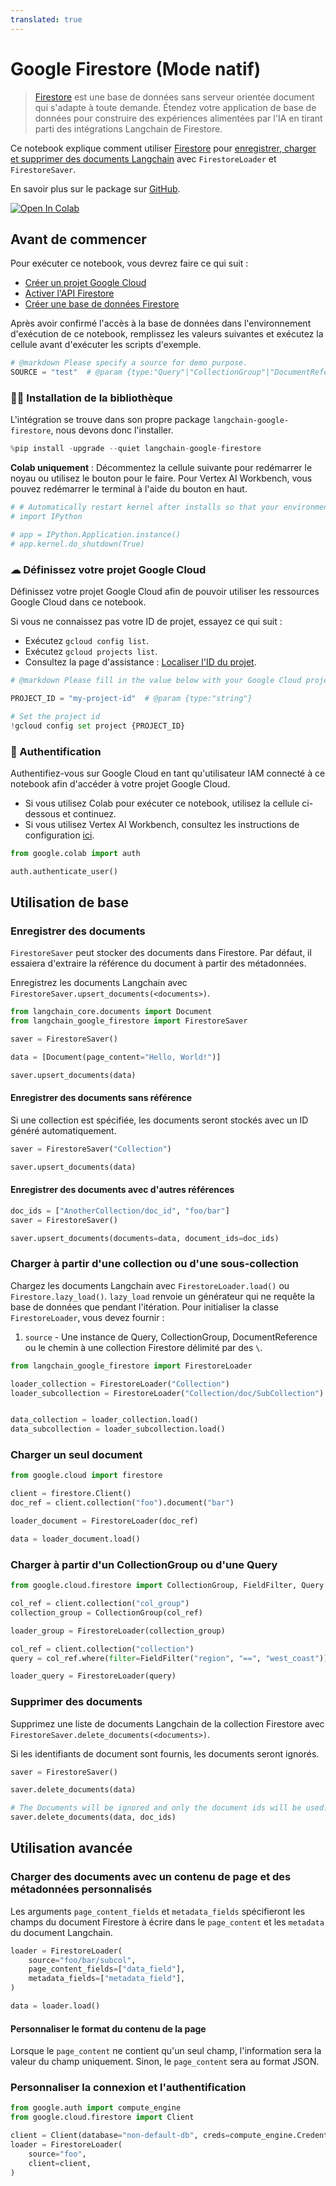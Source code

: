 ```yaml
---
translated: true
---
```


# Google Firestore (Mode natif)

> [Firestore](https://cloud.google.com/firestore) est une base de données sans serveur orientée document qui s'adapte à toute demande. Étendez votre application de base de données pour construire des expériences alimentées par l'IA en tirant parti des intégrations Langchain de Firestore.

Ce notebook explique comment utiliser [Firestore](https://cloud.google.com/firestore) pour [enregistrer, charger et supprimer des documents Langchain](/docs/modules/data_connection/document_loaders/) avec `FirestoreLoader` et `FirestoreSaver`.

En savoir plus sur le package sur [GitHub](https://github.com/googleapis/langchain-google-firestore-python/).

[![Open In Colab](https://colab.research.google.com/assets/colab-badge.svg)](https://colab.research.google.com/github/googleapis/langchain-google-firestore-python/blob/main/docs/document_loader.ipynb)

## Avant de commencer

Pour exécuter ce notebook, vous devrez faire ce qui suit :

* [Créer un projet Google Cloud](https://developers.google.com/workspace/guides/create-project)
* [Activer l'API Firestore](https://console.cloud.google.com/flows/enableapi?apiid=firestore.googleapis.com)
* [Créer une base de données Firestore](https://cloud.google.com/firestore/docs/manage-databases)

Après avoir confirmé l'accès à la base de données dans l'environnement d'exécution de ce notebook, remplissez les valeurs suivantes et exécutez la cellule avant d'exécuter les scripts d'exemple.

```python
# @markdown Please specify a source for demo purpose.
SOURCE = "test"  # @param {type:"Query"|"CollectionGroup"|"DocumentReference"|"string"}
```

### 🦜🔗 Installation de la bibliothèque

L'intégration se trouve dans son propre package `langchain-google-firestore`, nous devons donc l'installer.

```python
%pip install -upgrade --quiet langchain-google-firestore
```

**Colab uniquement** : Décommentez la cellule suivante pour redémarrer le noyau ou utilisez le bouton pour le faire. Pour Vertex AI Workbench, vous pouvez redémarrer le terminal à l'aide du bouton en haut.

```python
# # Automatically restart kernel after installs so that your environment can access the new packages
# import IPython

# app = IPython.Application.instance()
# app.kernel.do_shutdown(True)
```

### ☁ Définissez votre projet Google Cloud

Définissez votre projet Google Cloud afin de pouvoir utiliser les ressources Google Cloud dans ce notebook.

Si vous ne connaissez pas votre ID de projet, essayez ce qui suit :

* Exécutez `gcloud config list`.
* Exécutez `gcloud projects list`.
* Consultez la page d'assistance : [Localiser l'ID du projet](https://support.google.com/googleapi/answer/7014113).

```python
# @markdown Please fill in the value below with your Google Cloud project ID and then run the cell.

PROJECT_ID = "my-project-id"  # @param {type:"string"}

# Set the project id
!gcloud config set project {PROJECT_ID}
```

### 🔐 Authentification

Authentifiez-vous sur Google Cloud en tant qu'utilisateur IAM connecté à ce notebook afin d'accéder à votre projet Google Cloud.

- Si vous utilisez Colab pour exécuter ce notebook, utilisez la cellule ci-dessous et continuez.
- Si vous utilisez Vertex AI Workbench, consultez les instructions de configuration [ici](https://github.com/GoogleCloudPlatform/generative-ai/tree/main/setup-env).

```python
from google.colab import auth

auth.authenticate_user()
```

## Utilisation de base

### Enregistrer des documents

`FirestoreSaver` peut stocker des documents dans Firestore. Par défaut, il essaiera d'extraire la référence du document à partir des métadonnées.

Enregistrez les documents Langchain avec `FirestoreSaver.upsert_documents(<documents>)`.

```python
from langchain_core.documents import Document
from langchain_google_firestore import FirestoreSaver

saver = FirestoreSaver()

data = [Document(page_content="Hello, World!")]

saver.upsert_documents(data)
```

#### Enregistrer des documents sans référence

Si une collection est spécifiée, les documents seront stockés avec un ID généré automatiquement.

```python
saver = FirestoreSaver("Collection")

saver.upsert_documents(data)
```

#### Enregistrer des documents avec d'autres références

```python
doc_ids = ["AnotherCollection/doc_id", "foo/bar"]
saver = FirestoreSaver()

saver.upsert_documents(documents=data, document_ids=doc_ids)
```

### Charger à partir d'une collection ou d'une sous-collection

Chargez les documents Langchain avec `FirestoreLoader.load()` ou `Firestore.lazy_load()`. `lazy_load` renvoie un générateur qui ne requête la base de données que pendant l'itération. Pour initialiser la classe `FirestoreLoader`, vous devez fournir :

1. `source` - Une instance de Query, CollectionGroup, DocumentReference ou le chemin à une collection Firestore délimité par des `\`.

```python
from langchain_google_firestore import FirestoreLoader

loader_collection = FirestoreLoader("Collection")
loader_subcollection = FirestoreLoader("Collection/doc/SubCollection")


data_collection = loader_collection.load()
data_subcollection = loader_subcollection.load()
```

### Charger un seul document

```python
from google.cloud import firestore

client = firestore.Client()
doc_ref = client.collection("foo").document("bar")

loader_document = FirestoreLoader(doc_ref)

data = loader_document.load()
```

### Charger à partir d'un CollectionGroup ou d'une Query

```python
from google.cloud.firestore import CollectionGroup, FieldFilter, Query

col_ref = client.collection("col_group")
collection_group = CollectionGroup(col_ref)

loader_group = FirestoreLoader(collection_group)

col_ref = client.collection("collection")
query = col_ref.where(filter=FieldFilter("region", "==", "west_coast"))

loader_query = FirestoreLoader(query)
```

### Supprimer des documents

Supprimez une liste de documents Langchain de la collection Firestore avec `FirestoreSaver.delete_documents(<documents>)`.

Si les identifiants de document sont fournis, les documents seront ignorés.

```python
saver = FirestoreSaver()

saver.delete_documents(data)

# The Documents will be ignored and only the document ids will be used.
saver.delete_documents(data, doc_ids)
```

## Utilisation avancée

### Charger des documents avec un contenu de page et des métadonnées personnalisés

Les arguments `page_content_fields` et `metadata_fields` spécifieront les champs du document Firestore à écrire dans le `page_content` et les `metadata` du document Langchain.

```python
loader = FirestoreLoader(
    source="foo/bar/subcol",
    page_content_fields=["data_field"],
    metadata_fields=["metadata_field"],
)

data = loader.load()
```

#### Personnaliser le format du contenu de la page

Lorsque le `page_content` ne contient qu'un seul champ, l'information sera la valeur du champ uniquement. Sinon, le `page_content` sera au format JSON.

### Personnaliser la connexion et l'authentification

```python
from google.auth import compute_engine
from google.cloud.firestore import Client

client = Client(database="non-default-db", creds=compute_engine.Credentials())
loader = FirestoreLoader(
    source="foo",
    client=client,
)
```
